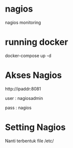 # nagios
nagios monitoring

# running docker
docker-compose up -d

# Akses Nagios
http://ipaddr:8081

user : nagiosadmin

pass : nagios

# Setting Nagios
Nanti terbentuk file /etc/
